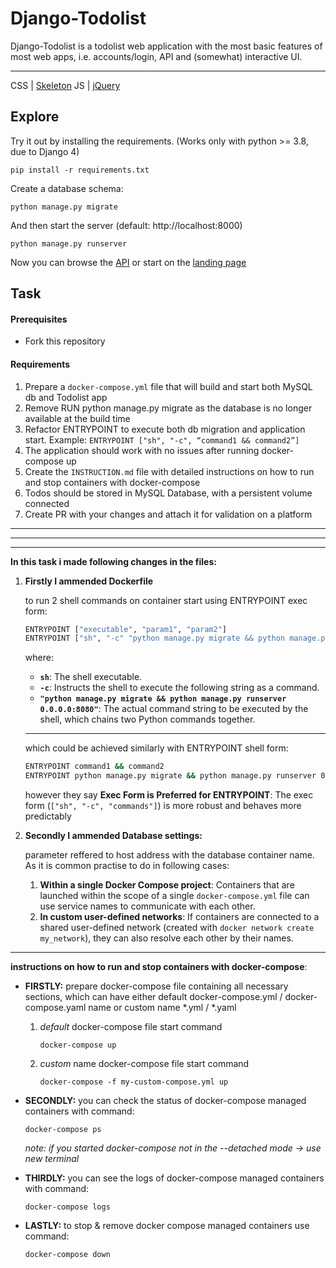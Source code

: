 # Django-Todolist

Django-Todolist is a todolist web application with the most basic features of most web apps, i.e. accounts/login, API and (somewhat) interactive UI.

---
CSS | [Skeleton](http://getskeleton.com/)
JS  | [jQuery](https://jquery.com/)

## Explore
Try it out by installing the requirements. (Works only with python >= 3.8, due to Django 4)

    pip install -r requirements.txt

Create a database schema:

    python manage.py migrate

And then start the server (default: http://localhost:8000)

    python manage.py runserver


Now you can browse the [API](http://localhost:8000/api/)
or start on the [landing page](http://localhost:8000/)

## Task
#### Prerequisites
- Fork this repository

#### Requirements

1. Prepare a `docker-compose.yml` file that will build and start both MySQL db and Todolist app
2. Remove RUN python manage.py migrate as the database is no longer available at the build time
3. Refactor ENTRYPOINT to execute both db migration and application start. Example:
`ENTRYPOINT ["sh", "-c", “command1 && command2”]`
4. The application should work with no issues after running docker-compose up
5. Create the `INSTRUCTION.md` file with detailed instructions on how to run and stop containers with docker-compose
6. Todos should be stored in MySQL Database, with a persistent volume connected
7. Create PR with your changes and attach it for validation on a platform


---

---

---


**In this task i made following changes in the files:** 

1. **Firstly I ammended Dockerfile**

    to run 2 shell commands on container start using ENTRYPOINT exec form:

    ```sh
    ENTRYPOINT ["executable", "param1", "param2"]
    ENTRYPOINT ["sh", "-c" "python manage.py migrate && python manage.py runserver 0.0.0.0:8080"]
    ```

    where:

    * **​`sh`​**: The shell executable.
    *  **​`-c`​**: Instructs the shell to execute the following string as a command.
    *  **​`"python manage.py migrate && python manage.py runserver 0.0.0.0:8080"`​** : The actual command string to be executed by the shell, which chains two Python commands together.

    ---

    which could be achieved similarly with ENTRYPOINT shell form:

    ```sh
    ENTRYPOINT command1 && command2
    ENTRYPOINT python manage.py migrate && python manage.py runserver 0.0.0.0:8080
    ```

    however they say **Exec Form is Preferred for ENTRYPOINT**:
    The exec form (`["sh", "-c", "commands"]`) is more robust and behaves more predictably
2. **Secondly I ammended Database settings:** 

    parameter reffered to host address with the  database container name.
    As it is common practise to do in following cases:

    1. **Within a single Docker Compose project**: Containers that are launched within the scope of a single `docker-compose.yml` file can use service names to communicate with each other.
    2. **In custom user-defined networks**: If containers are connected to a shared user-defined network (created with `docker network create my_network`), they can also resolve each other by their names.

---

**instructions on how to run and stop containers with docker-compose**:

* **FIRSTLY:**  prepare docker-compose file containing all necessary sections,
  which can have either default docker-compose.yml / docker-compose.yaml name
  or custom name *.yml / *.yaml

  1. *default* docker-compose file start command

      `docker-compose up`
  2. *custom* name docker-compose file start command

      `docker-compose -f my-custom-compose.yml up`
* **SECONDLY:**  you can check the status of docker-compose managed containers with command:

  `docker-compose ps`

  *note: if you started docker-compose not in the --detached mode -&gt; use new terminal*
* **THIRDLY:**  you can see the logs of docker-compose managed containers with command:

  `docker-compose logs`
* **LASTLY:**  to stop & remove docker compose managed containers use command:

  `docker-compose down`

